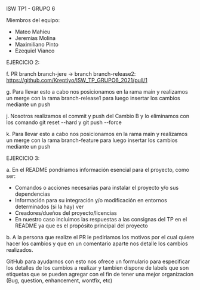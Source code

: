ISW TP1 - GRUPO 6

Miembros del equipo:
<ul>
<li>Mateo Mahieu</li>
<li>Jeremias Molina</li>
<li>Maximiliano Pinto</li>
  <li>Ezequiel Vianco</li>
  </ul>

EJERCICIO 2:

f. PR branch branch-jere -> branch branch-release2: https://github.com/Kreptiyo/ISW_TP_GRUPO6_2021/pull/1

g. Para llevar esto a cabo nos posicionamos en la rama main y realizamos un merge con la rama branch-release1 para luego insertar los cambios mediante un push

j. Nosotros realizamos el commit y push del Cambio B y lo eliminamos con los comando git reset --hard y git push --force

k. Para llevar esto a cabo nos posicionamos en la rama main y realizamos un merge con la rama branch-feature para luego insertar los cambios mediante un push

EJERCICIO 3:

a. En el README pondríamos información esencial para el proyecto, como ser:

<ul>
<li>Comandos o acciones necesarias para instalar el proyecto y/o sus dependencias</li>
<li>Información para su integración y/o modificación en entornos determinados (si la hay) ver</li>
<li>Creadores/dueños del proyecto/licencias</li>
<li>En nuestro caso incluimos las respuestas a las consignas del TP en el README ya que es el propósito principal del proyecto</li>
</ul>

b. A la persona que realize el PR le pediriamos los motivos por el cual quiere hacer los cambios y que en un comentario aparte nos detalle los cambios realizados.

GitHub para ayudarnos con esto nos ofrece un formulario para especificar los detalles de los cambios a realizar y tambien dispone de labels que son etiquetas que se pueden agregar con el fin de tener una mejor organizacion (Bug, question, enhancement, wontfix, etc)

